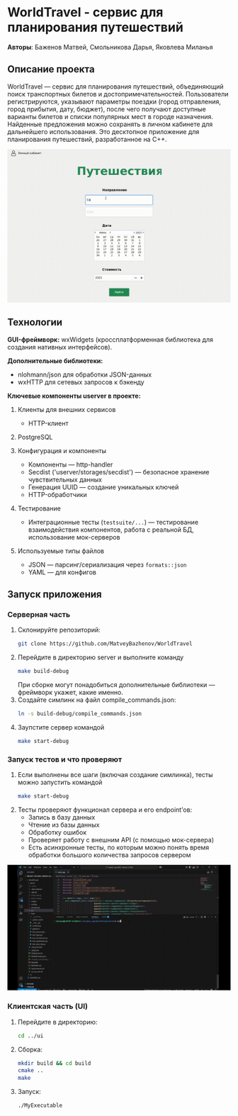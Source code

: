 # WorldTravel - сервис для планирования путешествий

**Авторы**: Баженов Матвей, Смольникова Дарья, Яковлева Миланья

## Описание проекта

WorldTravel — сервис для планирования путешествий, объединяющий поиск транспортных билетов и достопримечательностей. Пользователи регистрируются, указывают параметры поездки (город отправления, город прибытия, дату, бюджет), после чего получают доступные варианты билетов и списки популярных мест в городе назначения. Найденные предложения можно сохранять в личном кабинете для дальнейшего использования. Это десктопное приложение для планирования путешествий, разработанное на C++.

![](work.gif)

## Технологии

**GUI-фреймворк:** wxWidgets (кроссплатформенная библиотека для создания нативных интерфейсов).

**Дополнительные библиотеки:**
- nlohmann/json для обработки JSON-данных
- wxHTTP для сетевых запросов к бэкенду

**Ключевые компоненты userver в проекте:**
1. Клиенты для внешних сервисов
   - HTTP-клиент
2. PostgreSQL
3. Конфигурация и компоненты
   - Компоненты — http-handler
   - Secdist ('userver/storages/secdist') — безопасное хранение чувствительных данных
   - Генерация UUID — создание уникальных ключей
   - HTTP-обработчики
4. Тестирование
   - Интеграционные тесты (`testsuite/...`) — тестирование взаимодействия компонентов, работа с реальной БД, использование мок-серверов

5. Используемые типы файлов
   - JSON — парсинг/сериализация через `formats::json`
   - YAML — для конфигов

## Запуск приложения

### Серверная часть
1. Склонируйте репозиторий:
   ```bash
   git clone https://github.com/MatveyBazhenov/WorldTravel
   ```
2. Перейдите в директорию server и выполните команду
    ```bash
   make build-debug
   ```
   При сборке могут понадобиться дополнительные библиотеки — фреймворк укажет, какие именно.
3. Создайте симлинк на файл compile_commands.json:
    ```bash
   ln -s build-debug/compile_commands.json
   ```
4. Заупстите сервер командой
    ```bash
   make start-debug
   ```
   

### Запуск тестов и что проверяют
1. Если выполнены все шаги (включая создание симлинка), тесты можно запустить командой
    ```bash
   make start-debug
   ```
2. Тесты проверяют функционал сервера и его endpoint’ов: 
    - Запись в базу данных
    - Чтение из базы данных 
    - Обработку ошибок 
    - Проверяет работу с внешним API  (с помощью мок-сервера)
    - Есть асинхронные тесты, по которым можно понять время обработки большого количества запросов сервером 

![Прохождение всех тестов](tests.gif)

### Клиентская часть (UI)
1. Перейдите в директорию:
    ```bash
   cd ../ui
   ```
   
2. Сборка:
   ```bash
   mkdir build && cd build
   cmake ..
   make
   ```
   
3. Запуск:
    ```bash
   ./MyExecutable
   ```


